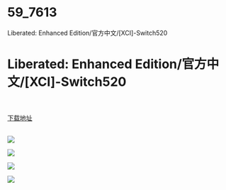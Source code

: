# 59_7613
Liberated: Enhanced Edition/官方中文/[XCI]-Switch520
# Liberated: Enhanced Edition/官方中文/[XCI]-Switch520
 <br/></br>
[下载地址](https://www.switch520.cc/article/7613 "下载地址")
<br/></br>

<p><span><strong><img src="https://www.switch520.cc/muke_img/upload_art_editor_20201204-1_95c40be32328600bd33c1caf713d880c.jpg"></strong></span></p>
<p><span><strong><img src="https://www.switch520.cc/muke_img/upload_art_editor_20201204-1_0ddca6536a95a28f4e2a95caa8886067.jpg"></strong></span></p>
<p><span><strong><img src="https://www.switch520.cc/muke_img/upload_art_editor_20201204-1_d4d97d4950e3cc7ec48b119d537bf3d6.jpg"></strong></span></p>
<p><span><strong><img src="https://www.switch520.cc/muke_img/upload_art_editor_20201204-1_259be0f5eb627b16b482dbb3b9d8e7d1.jpg"></strong></span></p>
<p></p>
<p></p>
<p></p>
